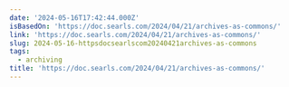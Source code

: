 ```yaml
---
date: '2024-05-16T17:42:44.000Z'
isBasedOn: 'https://doc.searls.com/2024/04/21/archives-as-commons/'
link: 'https://doc.searls.com/2024/04/21/archives-as-commons/'
slug: 2024-05-16-httpsdocsearlscom20240421archives-as-commons
tags:
  - archiving
title: 'https://doc.searls.com/2024/04/21/archives-as-commons/'
---
```

 

